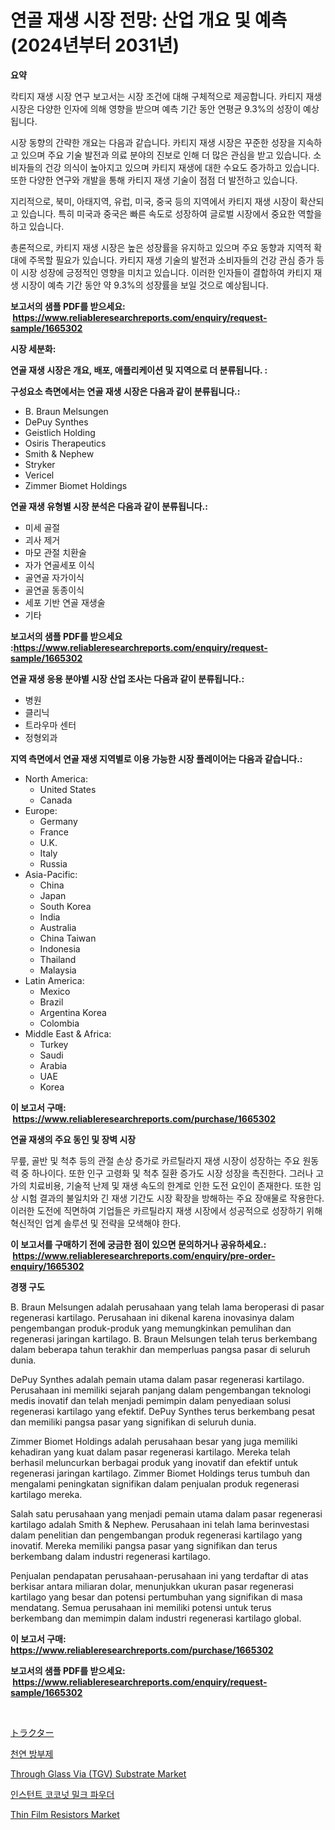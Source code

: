 <p><h1>연골 재생 시장 전망: 산업 개요 및 예측 (2024년부터 2031년)</h1></p><p><strong>요약</strong></p>
<p><p>칵티지 재생 시장 연구 보고서는 시장 조건에 대해 구체적으로 제공합니다. 카티지 재생 시장은 다양한 인자에 의해 영향을 받으며 예측 기간 동안 연평균 9.3%의 성장이 예상됩니다.</p><p>시장 동향의 간략한 개요는 다음과 같습니다. 카티지 재생 시장은 꾸준한 성장을 지속하고 있으며 주요 기술 발전과 의료 분야의 진보로 인해 더 많은 관심을 받고 있습니다. 소비자들의 건강 의식이 높아지고 있으며 카티지 재생에 대한 수요도 증가하고 있습니다. 또한 다양한 연구와 개발을 통해 카티지 재생 기술이 점점 더 발전하고 있습니다.</p><p>지리적으로, 북미, 아태지역, 유럽, 미국, 중국 등의 지역에서 카티지 재생 시장이 확산되고 있습니다. 특히 미국과 중국은 빠른 속도로 성장하여 글로벌 시장에서 중요한 역할을 하고 있습니다.</p><p>총론적으로, 카티지 재생 시장은 높은 성장률을 유지하고 있으며 주요 동향과 지역적 확대에 주목할 필요가 있습니다. 카티지 재생 기술의 발전과 소비자들의 건강 관심 증가 등이 시장 성장에 긍정적인 영향을 미치고 있습니다. 이러한 인자들이 결합하여 카티지 재생 시장이 예측 기간 동안 약 9.3%의 성장률을 보일 것으로 예상됩니다.</p></p>
<p><strong>보고서의 샘플 PDF를 받으세요: &nbsp;<a href="https://www.reliableresearchreports.com/enquiry/request-sample/1665302">https://www.reliableresearchreports.com/enquiry/request-sample/1665302</a></strong></p>
<p><strong>시장 세분화:</strong></p>
<p><strong> 연골 재생 시장은 개요, 배포, 애플리케이션 및 지역으로 더 분류됩니다. :</strong></p>
<p><strong>구성요소 측면에서는 연골 재생 시장은 다음과 같이 분류됩니다.:</strong></p>
<p><ul><li>B. Braun Melsungen</li><li>DePuy Synthes</li><li>Geistlich Holding</li><li>Osiris Therapeutics</li><li>Smith & Nephew</li><li>Stryker</li><li>Vericel</li><li>Zimmer Biomet Holdings</li></ul></p>
<p><strong> 연골 재생 유형별 시장 분석은 다음과 같이 분류됩니다.:</strong></p>
<p><ul><li>미세 골절</li><li>괴사 제거</li><li>마모 관절 치환술</li><li>자가 연골세포 이식</li><li>골연골 자가이식</li><li>골연골 동종이식</li><li>세포 기반 연골 재생술</li><li>기타</li></ul></p>
<p><strong>보고서의 샘플 PDF를 받으세요 :<a href="https://www.reliableresearchreports.com/enquiry/request-sample/1665302">https://www.reliableresearchreports.com/enquiry/request-sample/1665302</a></strong></p>
<p><strong> 연골 재생 응용 분야별 시장 산업 조사는 다음과 같이 분류됩니다.:</strong></p>
<p><ul><li>병원</li><li>클리닉</li><li>트라우마 센터</li><li>정형외과</li></ul></p>
<p><strong>지역 측면에서 연골 재생 지역별로 이용 가능한 시장 플레이어는 다음과 같습니다.:</strong></p>
<p><ul>
    <li>
        North America:
        <ul>
            <li>United States</li>
            <li>Canada</li>
        </ul>
    </li>
    <li>
        Europe:
        <ul>
            <li>Germany</li>
            <li>France</li>
            <li>U.K.</li>
            <li>Italy</li>
            <li>Russia</li>
        </ul>
    </li>
    <li>
        Asia-Pacific:
        <ul>
            <li>China</li>
            <li>Japan</li>
            <li>South Korea</li>
            <li>India</li>
            <li>Australia</li>
            <li>China Taiwan</li>
            <li>Indonesia</li>
            <li>Thailand</li>
            <li>Malaysia</li>
        </ul>
    </li>
    <li>
        Latin America:
        <ul>
            <li>Mexico</li>
            <li>Brazil</li>
            <li>Argentina Korea</li>
            <li>Colombia</li>
        </ul>
    </li>
    <li>
        Middle East & Africa:
        <ul>
            <li>Turkey</li>
            <li>Saudi</li>
            <li>Arabia</li>
            <li>UAE</li>
            <li>Korea</li>
        </ul>
    </li>
    </ul></p>
<p><strong>이 보고서 구매: &nbsp;<a href="https://www.reliableresearchreports.com/purchase/1665302">https://www.reliableresearchreports.com/purchase/1665302</a></strong></p>
<p><strong>연골 재생의 주요 동인 및 장벽 시장</strong></p>
<p><p>무릎, 골반 및 척추 등의 관절 손상 증가로 카르틸라지 재생 시장이 성장하는 주요 원동력 중 하나이다. 또한 인구 고령화 및 척추 질환 증가도 시장 성장을 촉진한다. 그러나 고가의 치료비용, 기술적 난제 및 재생 속도의 한계로 인한 도전 요인이 존재한다. 또한 임상 시험 결과의 불일치와 긴 재생 기간도 시장 확장을 방해하는 주요 장애물로 작용한다. 이러한 도전에 직면하여 기업들은 카르틸라지 재생 시장에서 성공적으로 성장하기 위해 혁신적인 업계 솔루션 및 전략을 모색해야 한다.</p></p>
<p><strong>이 보고서를 구매하기 전에 궁금한 점이 있으면 문의하거나 공유하세요.: &nbsp;<a href="https://www.reliableresearchreports.com/enquiry/pre-order-enquiry/1665302">https://www.reliableresearchreports.com/enquiry/pre-order-enquiry/1665302</a></strong></p>
<p><strong>경쟁 구도</strong></p>
<p><p>B. Braun Melsungen adalah perusahaan yang telah lama beroperasi di pasar regenerasi kartilago. Perusahaan ini dikenal karena inovasinya dalam pengembangan produk-produk yang memungkinkan pemulihan dan regenerasi jaringan kartilago. B. Braun Melsungen telah terus berkembang dalam beberapa tahun terakhir dan memperluas pangsa pasar di seluruh dunia.</p><p>DePuy Synthes adalah pemain utama dalam pasar regenerasi kartilago. Perusahaan ini memiliki sejarah panjang dalam pengembangan teknologi medis inovatif dan telah menjadi pemimpin dalam penyediaan solusi regenerasi kartilago yang efektif. DePuy Synthes terus berkembang pesat dan memiliki pangsa pasar yang signifikan di seluruh dunia.</p><p>Zimmer Biomet Holdings adalah perusahaan besar yang juga memiliki kehadiran yang kuat dalam pasar regenerasi kartilago. Mereka telah berhasil meluncurkan berbagai produk yang inovatif dan efektif untuk regenerasi jaringan kartilago. Zimmer Biomet Holdings terus tumbuh dan mengalami peningkatan signifikan dalam penjualan produk regenerasi kartilago mereka.</p><p>Salah satu perusahaan yang menjadi pemain utama dalam pasar regenerasi kartilago adalah Smith & Nephew. Perusahaan ini telah lama berinvestasi dalam penelitian dan pengembangan produk regenerasi kartilago yang inovatif. Mereka memiliki pangsa pasar yang signifikan dan terus berkembang dalam industri regenerasi kartilago.</p><p>Penjualan pendapatan perusahaan-perusahaan ini yang terdaftar di atas berkisar antara miliaran dolar, menunjukkan ukuran pasar regenerasi kartilago yang besar dan potensi pertumbuhan yang signifikan di masa mendatang. Semua perusahaan ini memiliki potensi untuk terus berkembang dan memimpin dalam industri regenerasi kartilago global.</p></p>
<p><strong>이 보고서 구매: &nbsp; <a href="https://www.reliableresearchreports.com/purchase/1665302">https://www.reliableresearchreports.com/purchase/1665302</a></strong></p>
<p><strong>보고서의 샘플 PDF를 받으세요: &nbsp;<a href="https://www.reliableresearchreports.com/enquiry/request-sample/1665302">https://www.reliableresearchreports.com/enquiry/request-sample/1665302</a></strong><strong></strong></p>
<p>&nbsp;</p>
<p><p><a href="https://medium.com/@krishnajlhre/%E3%83%88%E3%83%A9%E3%82%AF%E3%82%BF%E3%83%BC%E5%B8%82%E5%A0%B4%E3%81%AF-%E5%B8%82%E5%A0%B4%E3%82%B7%E3%82%A7%E3%82%A2-%E3%82%B5%E3%82%A4%E3%82%BA-2031%E5%B9%B4%E3%81%BE%E3%81%A7%E3%81%AE%E4%BA%88%E6%B8%AC%E3%82%92%E4%B8%AD%E5%BF%83%E3%81%AB%E6%B3%A8%E5%8A%9B%E3%81%97%E3%81%A6%E3%81%84%E3%81%BE%E3%81%99-cad6d0f5facc">トラクター</a></p><p><a href="https://medium.com/@daveblock56/%EC%9E%90%EC%97%B0-%EB%B3%B4%EC%A1%B4%EB%A3%8C-%EC%8B%9C%EC%9E%A5-%EC%9D%B8%EC%82%AC%EC%9D%B4%ED%8A%B8-%EC%8B%9C%EC%9E%A5-%EB%8F%99%ED%96%A5-%EC%84%B1%EC%9E%A5-2024%EB%85%84%EB%B6%80%ED%84%B0-2031%EB%85%84%EA%B9%8C%EC%A7%80-%EC%98%88%EC%B8%A1%EB%90%9C-%EA%B2%83-134359f76a03">천연 방부제</a></p><p><a href="https://github.com/nancykennedykellievqfqt2/Market-Research-Report-List-1/blob/main/through-glass-via-tgv-substrate-market.md">Through Glass Via (TGV) Substrate Market</a></p><p><a href="https://medium.com/@maryamsipes/%EC%88%9C%EA%B0%84-%EC%BD%94%EC%BD%94%EB%84%9B-%EB%B0%80%ED%81%AC-%ED%8C%8C%EC%9A%B0%EB%8D%94-%EC%8B%9C%EC%9E%A5-%EC%9C%A0%ED%98%95-%EC%9D%91%EC%9A%A9-%EB%B0%8F-%EC%A7%80%EB%A6%AC%EC%97%90-%EB%8C%80%ED%95%9C-%ED%8F%AC%EA%B4%84%EC%A0%81%EC%9D%B8-%ED%8F%89%EA%B0%80-a3ed631c9791">인스턴트 코코넛 밀크 파우더</a></p><p><a href="https://github.com/seekum/Market-Research-Report-List-2/blob/main/thin-film-resistors-market.md">Thin Film Resistors Market</a></p></p>